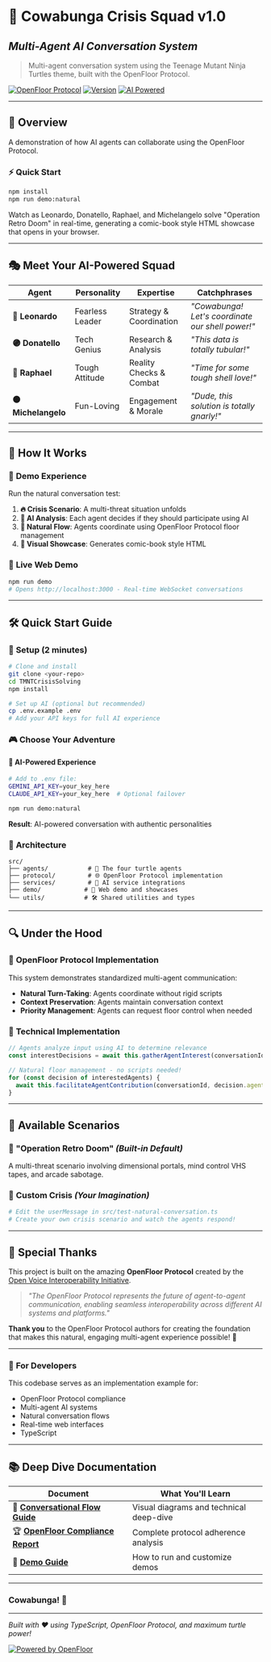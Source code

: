 # 🐢 Cowabunga Crisis Squad v1.0
## *Multi-Agent AI Conversation System*

> Multi-agent conversation system using the Teenage Mutant Ninja Turtles theme, built with the OpenFloor Protocol.

[![OpenFloor Protocol](https://img.shields.io/badge/OpenFloor-Protocol%20v1.0-00ff00)](https://openfloor.dev/)
[![Version](https://img.shields.io/badge/version-1.0.0-blue)](https://github.com/bladeszasza/TMNTCrisisSolving/)
[![AI Powered](https://img.shields.io/badge/AI-Gemini%20%2B%20Claude-purple)](https://github.com/bladeszasza/TMNTCrisisSolving/)

---

## 🚀 **Overview**

A demonstration of how AI agents can collaborate using the OpenFloor Protocol.

### ⚡ **Quick Start**

```bash
npm install
npm run demo:natural
```

Watch as Leonardo, Donatello, Raphael, and Michelangelo solve "Operation Retro Doom" in real-time, generating a comic-book style HTML showcase that opens in your browser.

---

## 🎭 **Meet Your AI-Powered Squad**

| Agent | Personality | Expertise | Catchphrases |
|-------|------------|-----------|--------------|
| **🔵 Leonardo** | Fearless Leader | Strategy & Coordination | *"Cowabunga! Let's coordinate our shell power!"* |
| **🟣 Donatello** | Tech Genius | Research & Analysis | *"This data is totally tubular!"* |
| **🔴 Raphael** | Tough Attitude | Reality Checks & Combat | *"Time for some tough shell love!"* |
| **🟠 Michelangelo** | Fun-Loving | Engagement & Morale | *"Dude, this solution is totally gnarly!"* |

---

## 🌟 **How It Works**

### 🎪 **Demo Experience**
Run the natural conversation test:

1. **🔥 Crisis Scenario**: A multi-threat situation unfolds
2. **🧠 AI Analysis**: Each agent decides if they should participate using AI
3. **💬 Natural Flow**: Agents coordinate using OpenFloor Protocol floor management
4. **🎨 Visual Showcase**: Generates comic-book style HTML

### 📱 **Live Web Demo**
```bash
npm run demo
# Opens http://localhost:3000 - Real-time WebSocket conversations
```

---

## 🛠 **Quick Start Guide**

### 🔧 **Setup (2 minutes)**
```bash
# Clone and install
git clone <your-repo>
cd TMNTCrisisSolving
npm install

# Set up AI (optional but recommended)
cp .env.example .env
# Add your API keys for full AI experience
```

### 🎮 **Choose Your Adventure**

#### 🚀 **AI-Powered Experience**
```bash
# Add to .env file:
GEMINI_API_KEY=your_key_here
CLAUDE_API_KEY=your_key_here  # Optional failover

npm run demo:natural
```
**Result**: AI-powered conversation with authentic personalities

### 🔧 **Architecture**
```
src/
├── agents/           # 🐢 The four turtle agents
├── protocol/         # 🌐 OpenFloor Protocol implementation
├── services/         # 🤖 AI service integrations
├── demo/            # 🎪 Web demo and showcases
└── utils/           # 🛠 Shared utilities and types
```

---

## 🔍 **Under the Hood**

### 🌟 **OpenFloor Protocol Implementation**
This system demonstrates standardized multi-agent communication:

- **Natural Turn-Taking**: Agents coordinate without rigid scripts
- **Context Preservation**: Agents maintain conversation context
- **Priority Management**: Agents can request floor control when needed

### 🧪 **Technical Implementation**
```typescript
// Agents analyze input using AI to determine relevance
const interestDecisions = await this.gatherAgentInterest(conversationId, newMessage);

// Natural floor management - no scripts needed!
for (const decision of interestedAgents) {
  await this.facilitateAgentContribution(conversationId, decision.agentId);
}
```

---

## 🎪 **Available Scenarios**

### 🚨 **"Operation Retro Doom"** *(Built-in Default)*
A multi-threat scenario involving dimensional portals, mind control VHS tapes, and arcade sabotage.

### 🌃 **Custom Crisis** *(Your Imagination)*
```bash
# Edit the userMessage in src/test-natural-conversation.ts
# Create your own crisis scenario and watch the agents respond!
```

---

## 🤝 **Special Thanks**

This project is built on the amazing **OpenFloor Protocol** created by the [Open Voice Interoperability Initiative](https://openfloor.dev/). 

> *"The OpenFloor Protocol represents the future of agent-to-agent communication, enabling seamless interoperability across different AI systems and platforms."*

**Thank you** to the OpenFloor Protocol authors for creating the foundation that makes this natural, engaging multi-agent experience possible! 🙏

---


### 🤖 **For Developers**
This codebase serves as an implementation example for:
- OpenFloor Protocol compliance
- Multi-agent AI systems
- Natural conversation flows
- Real-time web interfaces
- TypeScript

---

## 📚 **Deep Dive Documentation**

| Document | What You'll Learn |
|----------|-------------------|
| 📖 [**Conversational Flow Guide**](docs/conversational-flow-diagram.md) | Visual diagrams and technical deep-dive |
| 🏆 [**OpenFloor Compliance Report**](docs/openfloor-compliance-report.md) | Complete protocol adherence analysis |
| 🎪 [**Demo Guide**](src/demo/README.md) | How to run and customize demos |

---

### Cowabunga! 🎉

---

*Built with ❤️ using TypeScript, OpenFloor Protocol, and maximum turtle power!*

[![Powered by OpenFloor](https://img.shields.io/badge/Powered%20by-OpenFloor%20Protocol-brightgreen)](https://openfloor.dev/)
